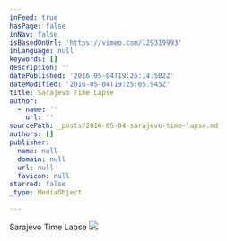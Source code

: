 ```yaml
---
inFeed: true
hasPage: false
inNav: false
isBasedOnUrl: 'https://vimeo.com/129319993'
inLanguage: null
keywords: []
description: ''
datePublished: '2016-05-04T19:26:14.502Z'
dateModified: '2016-05-04T19:25:05.945Z'
title: Sarajevo Time Lapse
author:
  - name: ''
    url: ''
sourcePath: _posts/2016-05-04-sarajevo-time-lapse.md
authors: []
publisher:
  name: null
  domain: null
  url: null
  favicon: null
starred: false
_type: MediaObject

---
```

Sarajevo Time Lapse
![](https://the-grid-user-content.s3-us-west-2.amazonaws.com/8b210861-0318-4ea7-822b-723038ab54b8.jpg)